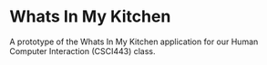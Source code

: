 # Whats In My Kitchen

A prototype of the Whats In My Kitchen application for our Human Computer Interaction (CSCI443) class.
